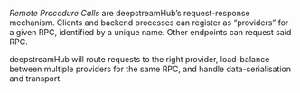 <div class="glossary">
	<section>
		<p><em>Remote Procedure Calls</em> are deepstreamHub’s request-response mechanism. Clients and backend processes can register as “providers” for a given RPC, identified by a unique name. Other endpoints can request said RPC.</p>
		<p>deepstreamHub will route requests to the right provider, load-balance between multiple providers for the same RPC, and handle data-serialisation and transport.</p>
	</section>
</div>
